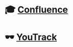 # 🎓 [Confluence](https://iasmachine.atlassian.net/)
# 🕶️ [YouTrack](https://iasmachine.youtrack.cloud/)
